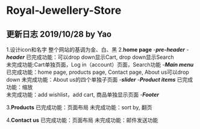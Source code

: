 # Royal-Jewellery-Store
## 更新日志 2019/10/28 by Yao
1.设计icon和名字 整个网站的基调为金、白、黑
2.**home page**
   -***pre-header***
   -***header***
      已完成功能：可以drop down显示Cart, drop down显示Search       
      未完成功能:Cart单独页面，Log in（account）页面，Search功能
   -***Main menu***
      已完成功能：home page, products page, Contact page, About us可以drop down
      未完成功能：About us的四个单独子页面
   -***slider***
   -***Product items***
      已完成功能：缩放        
      未完成功能：add wishlist，add cart, 商品单独显示页面
   -***Footer***
   
3.**Products**
   已完成功能：页面布局
   未完成功能：sort by, 翻页

4.**Contact us**
   已完成功能：页面布局
   未完成功能：邮件发送功能
   
